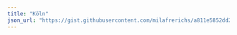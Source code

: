 ```yaml
---
title: "Köln"
json_url: "https://gist.githubusercontent.com/milafrerichs/a811e5852dd2b71cc93b1c3ede963f0f/raw/38f4cfffc3892280c86abc1322b0908aebabdf56/OffeneDatenKoeln.json"
---
```

